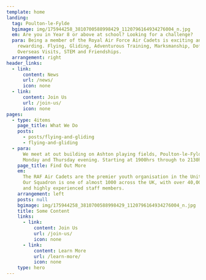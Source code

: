 ```yaml
---
template: home
landing:
  tag: Poulton-le-Fylde
  bgimage: img/175944258_3810700588998429_1120796164934276004_n.jpg
  em: Are you in Year 8 or above at school? Looking for a challenge?
  para: Being a member of the Royal Air Force Air Cadets is exciting and
    rewarding. Flying, Gliding, Adventurous Training, Marksmanship, DofE Awards,
    Overseas Visits, STEM and Friendships.
  arrangement: right
header_links:
  - link:
      content: News
      url: /news/
      icon: none
  - link:
      content: Join Us
      url: /join-us/
      icon: none
pages:
  - type: 4items
    page_title: What We Do
    posts:
      - posts/flying-and-gliding
      - flying-and-gliding
  - para:
      We meet at out building on Ashton playing fields, Poulton-le-Fylde, every
      Monday and Thursday evening. Starting at 1900hrs through to 2130hrs.
    page_title: Find Out More
    em:
      The RAF Air Cadets are the premier youth organisation in the United Kingdom.
      Our Squadron is one of almost 1000 across the UK, with over 40,000 Cadets
      and highly experienced staff members.
    arrangement: left
    posts: null
    bgimage: img/175944258_3810700588998429_1120796164934276004_n.jpg
    title: Some Content
    links:
      - link:
          content: Join Us
          url: /join-us/
          icon: none
      - link:
          content: Learn More
          url: /learn-more/
          icon: none
    type: hero
---
```

